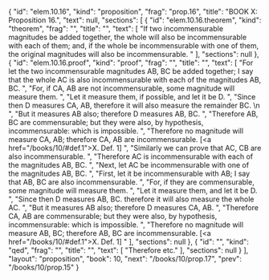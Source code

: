 {
  "id": "elem.10.16",
  "kind": "proposition",
  "frag": "prop.16",
  "title": "BOOK X: Proposition 16.",
  "text": null,
  "sections": [
    {
      "id": "elem.10.16.theorem",
      "kind": "theorem",
      "frag": "",
      "title": "",
      "text": [
        "If two incommensurable magnitudes be added together, the whole will also be incommensurable with each of them; and, if the whole be incommensurable with one of them, the original magnitudes will also be incommensurable. "
      ],
      "sections": null
    },
    {
      "id": "elem.10.16.proof",
      "kind": "proof",
      "frag": "",
      "title": "",
      "text": [
        "For let the two incommensurable magnitudes AB, BC be added together; I say that the whole AC is also incommensurable with each of the magnitudes AB, BC. ",
        "For, if CA, AB are not incommensurable, some magnitude will measure them. ",
        "Let it measure them, if possible, and let it be D. ",
        "Since then D measures CA, AB, therefore it will also measure the remainder BC. \n      ",
        "But it measures AB also; therefore D measures AB, BC. ",
        "Therefore AB, BC are commensurable; but they were also, by hypothesis, incommensurable: which is impossible. ",
        "Therefore no magnitude will measure CA, AB; therefore CA, AB are incommensurable. [<a href=\"/books/10/#def.1\">X. Def. 1</a>] ",
        "Similarly we can prove that AC, CB are also incommensurable. ",
        "Therefore AC is incommensurable with each of the magnitudes AB, BC. ",
        "Next, let AC be incommensurable with one of the magnitudes AB, BC. ",
        "First, let it be incommensurable with AB; I say that AB, BC are also incommensurable. ",
        "For, if they are commensurable, some magnitude will measure them. ",
        "Let it measure them, and let it be D. ",
        "Since then D measures AB, BC. therefore it will also measure the whole AC. ",
        "But it measures AB also; therefore D measures CA, AB. ",
        "Therefore CA, AB are commensurable; but they were also, by hypothesis, incommensurable: which is impossible. ",
        "Therefore no magnitude will measure AB, BC; therefore AB, BC are incommensurable. [<a href=\"/books/10/#def.1\">X. Def. 1</a>] "
      ],
      "sections": null
    },
    {
      "id": "",
      "kind": "qed",
      "frag": "",
      "title": "",
      "text": [
        "Therefore etc."
      ],
      "sections": null
    }
  ],
  "layout": "proposition",
  "book": 10,
  "next": "/books/10/prop.17",
  "prev": "/books/10/prop.15"
}
